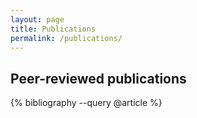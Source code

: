 ```yaml
---
layout: page
title: Publications
permalink: /publications/
---
```


## Peer-reviewed publications

{% bibliography --query @article %}